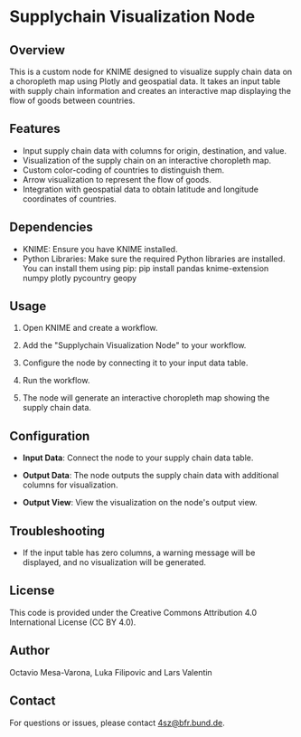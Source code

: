 # Supplychain Visualization Node

## Overview

This is a custom node for KNIME designed to visualize supply chain data on a choropleth map using Plotly and geospatial data. It takes an input table with supply chain information and creates an interactive map displaying the flow of goods between countries.

## Features

- Input supply chain data with columns for origin, destination, and value.
- Visualization of the supply chain on an interactive choropleth map.
- Custom color-coding of countries to distinguish them.
- Arrow visualization to represent the flow of goods.
- Integration with geospatial data to obtain latitude and longitude coordinates of countries.

## Dependencies

- KNIME: Ensure you have KNIME installed.
- Python Libraries: Make sure the required Python libraries are installed. You can install them using pip:
pip install pandas knime-extension numpy plotly pycountry geopy

## Usage

1. Open KNIME and create a workflow.

2. Add the "Supplychain Visualization Node" to your workflow.

3. Configure the node by connecting it to your input data table.

4. Run the workflow.

5. The node will generate an interactive choropleth map showing the supply chain data.

## Configuration

- **Input Data**: Connect the node to your supply chain data table.

- **Output Data**: The node outputs the supply chain data with additional columns for visualization.

- **Output View**: View the visualization on the node's output view.

## Troubleshooting

- If the input table has zero columns, a warning message will be displayed, and no visualization will be generated.

## License

This code is provided under the Creative Commons Attribution 4.0 International License (CC BY 4.0).

## Author

Octavio Mesa-Varona, Luka Filipovic and Lars Valentin

## Contact

For questions or issues, please contact 4sz@bfr.bund.de.

